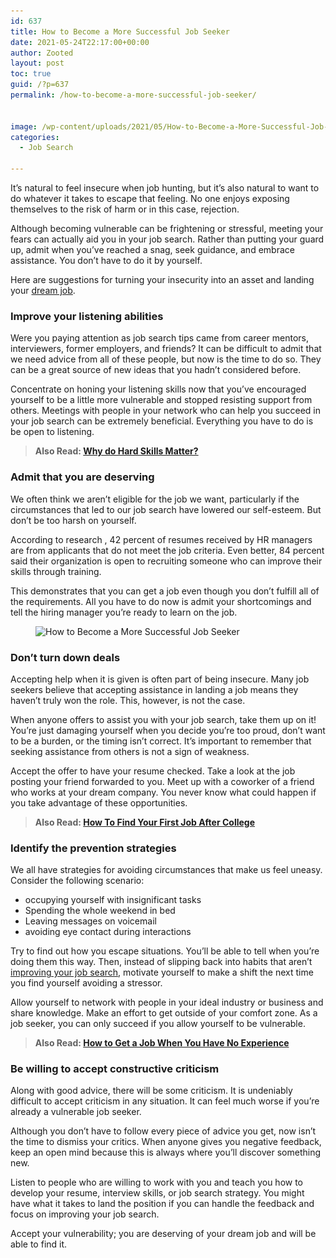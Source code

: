 ```yaml
---
id: 637
title: How to Become a More Successful Job Seeker
date: 2021-05-24T22:17:00+00:00
author: Zooted
layout: post
toc: true
guid: /?p=637
permalink: /how-to-become-a-more-successful-job-seeker/


image: /wp-content/uploads/2021/05/How-to-Become-a-More-Successful-Job-Seeker.jpg
categories:
  - Job Search

---
```

It&#8217;s natural to feel insecure when job hunting, but it&#8217;s also natural to want to do whatever it takes to escape that feeling. No one enjoys exposing themselves to the risk of harm or in this case, rejection.

Although becoming vulnerable can be frightening or stressful, meeting your fears can actually aid you in your job search. Rather than putting your guard up, admit when you&#8217;ve reached a snag, seek guidance, and embrace assistance. You don&#8217;t have to do it by yourself.

Here are suggestions for turning your insecurity into an asset and landing your [dream job](/things-to-know-before-quitting-your-job-to-follow-your-dreams/).

### **Improve your listening abilities**

Were you paying attention as job search tips came from career mentors, interviewers, former employers, and friends? It can be difficult to admit that we need advice from all of these people, but now is the time to do so. They can be a great source of new ideas that you hadn&#8217;t considered before.

Concentrate on honing your listening skills now that you&#8217;ve encouraged yourself to be a little more vulnerable and stopped resisting support from others. Meetings with people in your network who can help you succeed in your job search can be extremely beneficial. Everything you have to do is be open to listening.

<blockquote class="wp-block-quote">
  <p>
    <strong>Also Read: <a href="/why-do-hard-skills-matter/">Why do Hard Skills Matter?</a></strong>
  </p>
</blockquote>

### **Admit that you are deserving**

We often think we aren&#8217;t eligible for the job we want, particularly if the circumstances that led to our job search have lowered our self-esteem. But don&#8217;t be too harsh on yourself.

According to research , 42 percent of resumes received by HR managers are from applicants that do not meet the job criteria. Even better, 84 percent said their organization is open to recruiting someone who can improve their skills through training.

This demonstrates that you can get a job even though you don&#8217;t fulfill all of the requirements. All you have to do now is admit your shortcomings and tell the hiring manager you&#8217;re ready to learn on the job.


<figure class="wp-block-image size-large">

<img loading="lazy" width="914" height="350" src="/wp-content/uploads/2021/05/Successful-Job-Seeker.jpg" alt="How to Become a More Successful Job Seeker" class="wp-image-638" srcset="/wp-content/uploads/2021/05/Successful-Job-Seeker.jpg 914w, /wp-content/uploads/2021/05/Successful-Job-Seeker-300x115.jpg 300w, /wp-content/uploads/2021/05/Successful-Job-Seeker-768x294.jpg 768w" sizes="(max-width: 914px) 100vw, 914px" /> </figure> 

### **Don&#8217;t turn down deals**

Accepting help when it is given is often part of being insecure. Many job seekers believe that accepting assistance in landing a job means they haven&#8217;t truly won the role. This, however, is not the case.

When anyone offers to assist you with your job search, take them up on it! You&#8217;re just damaging yourself when you decide you&#8217;re too proud, don&#8217;t want to be a burden, or the timing isn&#8217;t correct. It&#8217;s important to remember that seeking assistance from others is not a sign of weakness.

Accept the offer to have your resume checked. Take a look at the job posting your friend forwarded to you. Meet up with a coworker of a friend who works at your dream company. You never know what could happen if you take advantage of these opportunities.

<blockquote class="wp-block-quote">
  <p>
    <strong>Also Read: <a href="/how-to-find-your-first-job-after-college/">How To Find Your First Job After College</a></strong>
  </p>
</blockquote>

### **Identify the prevention strategies**

We all have strategies for avoiding circumstances that make us feel uneasy. Consider the following scenario:

  * occupying yourself with insignificant tasks
  * Spending the whole weekend in bed
  * Leaving messages on voicemail
  * avoiding eye contact during interactions

Try to find out how you escape situations. You&#8217;ll be able to tell when you&#8217;re doing them this way. Then, instead of slipping back into habits that aren&#8217;t [improving your job search](/simple-ways-on-how-to-improve-your-job-search/), motivate yourself to make a shift the next time you find yourself avoiding a stressor.

Allow yourself to network with people in your ideal industry or business and share knowledge. Make an effort to get outside of your comfort zone. As a job seeker, you can only succeed if you allow yourself to be vulnerable.

<blockquote class="wp-block-quote">
  <p>
    <strong>Also Read: <a href="/how-to-get-a-job-when-you-have-no-experience/">How to Get a Job When You Have No Experience</a></strong>
  </p>
</blockquote>

### **Be willing to accept constructive criticism**

Along with good advice, there will be some criticism. It is undeniably difficult to accept criticism in any situation. It can feel much worse if you&#8217;re already a vulnerable job seeker.

Although you don&#8217;t have to follow every piece of advice you get, now isn&#8217;t the time to dismiss your critics. When anyone gives you negative feedback, keep an open mind because this is always where you&#8217;ll discover something new.

Listen to people who are willing to work with you and teach you how to develop your resume, interview skills, or job search strategy. You might have what it takes to land the position if you can handle the feedback and focus on improving your job search.

Accept your vulnerability; you are deserving of your dream job and will be able to find it.

